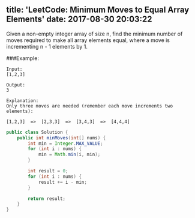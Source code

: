title: 'LeetCode: Minimum Moves to Equal Array Elements'
date: 2017-08-30 20:03:22
---

Given a non-empty integer array of size n, find the minimum number of moves required to make all array elements equal, where a move is incrementing n - 1 elements by 1.

###Example:
```
Input:
[1,2,3]

Output:
3

Explanation:
Only three moves are needed (remember each move increments two elements):

[1,2,3]  =>  [2,3,3]  =>  [3,4,3]  =>  [4,4,4]
```

```java
public class Solution {
    public int minMoves(int[] nums) {
        int min = Integer.MAX_VALUE;
        for (int i : nums) {
            min = Math.min(i, min);
        }

        int result = 0;
        for (int i : nums) {
            result += i - min;
        }

        return result;
    }
}
```
